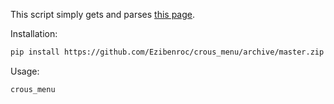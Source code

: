 This script simply gets and parses [this page](http://www.crous-grenoble.fr/restaurant/ru-barnave-etudiant/).

Installation:
```sh
pip install https://github.com/Ezibenroc/crous_menu/archive/master.zip
```

Usage:
```sh
crous_menu
```
